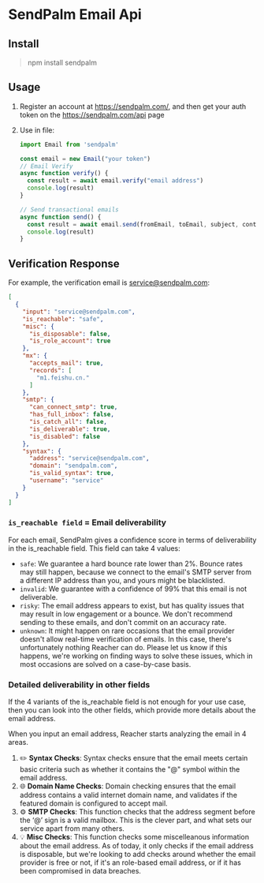 # SendPalm Email Api

## Install

> npm install sendpalm

## Usage

1. Register an account at https://sendpalm.com/, and then get your auth token on the https://sendpalm.com/api page

2. Use in file:

   ```javascript
   import Email from 'sendpalm'

   const email = new Email("your token")
   // Email Verify
   async function verify() {
     const result = await email.verify("email address")
     console.log(result)
   }
   
   // Send transactional emails
   async function send() {
     const result = await email.send(fromEmail, toEmail, subject, content)
     console.log(result)
   }
   ```

   

## Verification Response

For example, the verification email is service@sendpalm.com:

```json
[
  {
    "input": "service@sendpalm.com",
    "is_reachable": "safe",
    "misc": {
      "is_disposable": false,
      "is_role_account": true
    },
    "mx": {
      "accepts_mail": true,
      "records": [
        "m1.feishu.cn."
      ]
    },
    "smtp": {
      "can_connect_smtp": true,
      "has_full_inbox": false,
      "is_catch_all": false,
      "is_deliverable": true,
      "is_disabled": false
    },
    "syntax": {
      "address": "service@sendpalm.com",
      "domain": "sendpalm.com",
      "is_valid_syntax": true,
      "username": "service"
    }
  }
]
```

### `is_reachable field` = Email deliverability

For each email, SendPalm gives a confidence score in terms of deliverability in the is_reachable field. This field can take 4 values:

- `safe`: We guarantee a hard bounce rate lower than 2%. Bounce rates may still happen, because we connect to the email's SMTP server from a different IP address than you, and yours might be blacklisted.
- `invalid`: We guarantee with a confidence of 99% that this email is not deliverable.
- `risky`: The email address appears to exist, but has quality issues that may result in low engagement or a bounce. We don't recommend sending to these emails, and don't commit on an accuracy rate.
- `unknown`: It might happen on rare occasions that the email provider doesn't allow real-time verification of emails. In this case, there's unfortunately nothing Reacher can do. Please let us know if this happens, we're working on finding ways to solve these issues, which in most occasions are solved on a case-by-case basis.

### Detailed deliverability in other fields

If the 4 variants of the is_reachable field is not enough for your use case, then you can look into the other fields, which provide more details about the email address.

When you input an email address, Reacher starts analyzing the email in 4 areas.

1. ✏️ **Syntax Checks**: Syntax checks ensure that the email meets certain basic criteria such as whether it contains the "@" symbol within the email address.
2. 🌐 **Domain Name Checks**: Domain checking ensures that the email address contains a valid internet domain name, and validates if the featured domain is configured to accept mail.
3. ⚙️ **SMTP Checks**: This function checks that the address segment before the ‘@’ sign is a valid mailbox. This is the clever part, and what sets our service apart from many others.
4. 💡 **Misc Checks**: This function checks some miscelleanous information about the email address. As of today, it only checks if the email address is disposable, but we're looking to add checks around whether the email provider is free or not, if it's an role-based email address, or if it has been compromised in data breaches.
